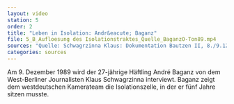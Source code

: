```yaml
---
layout: video
station: 5
order: 2
title: "Leben in Isolation: Andr&eacute; Baganz"
file: 5_B_Aufloesung des Isolationstraktes_Quelle_BaganzO-Ton89.mp4
sources: "Quelle: Schwagrzinna Klaus: Dokumentation Bautzen II, 8./9.12.1989, Rohmaterial, Archiv Gedenkst&auml;tte Bautzen"
categories: sources
---
```

Am 9. Dezember 1989 wird der 27-j&auml;hrige H&auml;ftling Andr&eacute; Baganz von dem West-Berliner Journalisten Klaus Schwagrzinna interviewt. Baganz zeigt dem westdeutschen Kamerateam die Isolationszelle, in der er f&uuml;nf Jahre sitzen musste.